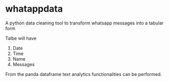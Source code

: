 # whatappdata

A python data cleaning tool to transform whatsapp messages into a tabular form

Talbe will have
1. Date
2. Time
3. Name
4. Messages

From the panda dataframe text analytics functionalities can be performed.
